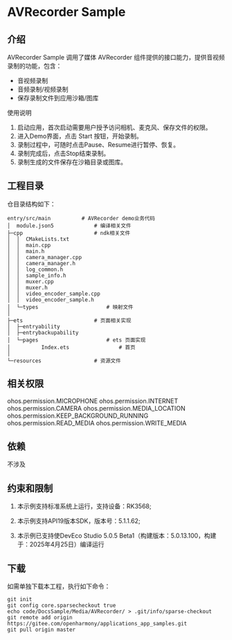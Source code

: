 # AVRecorder Sample

## 介绍
AVRecorder Sample 调用了媒体 AVRecorder 组件提供的接口能力，提供音视频录制的功能，包含：
- 音视频录制
- 音频录制/视频录制
- 保存录制文件到应用沙箱/图库

使用说明

1. 启动应用，首次启动需要用户授予访问相机、麦克风、保存文件的权限。
2. 进入Demo界面，点击 Start 按钮，开始录制。
3. 录制过程中，可随时点击Pause、Resume进行暂停、恢复。
4. 录制完成后，点击Stop结束录制。
5. 录制生成的文件保存在沙箱目录或图库。

## 工程目录

仓目录结构如下：

```
entry/src/main          # AVRecorder demo业务代码
│  module.json5             # 编译相关文件
├─cpp                       # ndk相关文件
│  │  CMakeLists.txt
│  │  main.cpp
│  │  main.h
│  │  camera_manager.cpp
│  │  camera_manager.h
│  │  log_common.h
│  │  sample_info.h
│  │  muxer.cpp
│  │  muxer.h
│  │  video_encoder_sample.cpp
│  │  video_encoder_sample.h
│  └─types                      # 映射文件
│
├─ets                       # 页面相关实现
│  ├─entryability
│  ├─entrybackupability
│  └─pages                      # ets 页面实现
│          Index.ets                # 首页 
│
└─resources                 # 资源文件
```

## 相关权限

ohos.permission.MICROPHONE
ohos.permission.INTERNET
ohos.permission.CAMERA
ohos.permission.MEDIA_LOCATION
ohos.permission.KEEP_BACKGROUND_RUNNING
ohos.permission.READ_MEDIA
ohos.permission.WRITE_MEDIA

## 依赖

不涉及

## 约束和限制

1. 本示例支持标准系统上运行，支持设备：RK3568;

2. 本示例支持API19版本SDK，版本号：5.1.1.62;

3. 本示例已支持使DevEco Studio 5.0.5 Beta1（构建版本：5.0.13.100，构建于：2025年4月25日）编译运行

## 下载

如需单独下载本工程，执行如下命令：

```
git init
git config core.sparsecheckout true
echo code/DocsSample/Media/AVRecorder/ > .git/info/sparse-checkout
git remote add origin https://gitee.com/openharmony/applications_app_samples.git
git pull origin master
```
